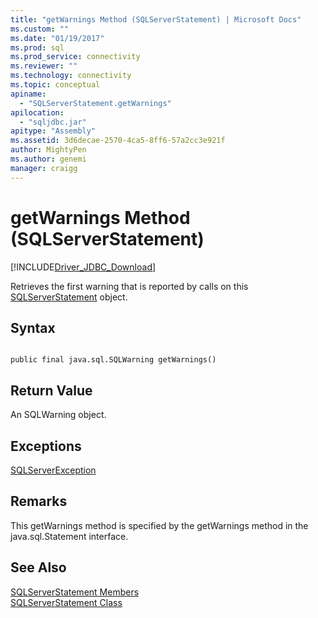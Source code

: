 ```yaml
---
title: "getWarnings Method (SQLServerStatement) | Microsoft Docs"
ms.custom: ""
ms.date: "01/19/2017"
ms.prod: sql
ms.prod_service: connectivity
ms.reviewer: ""
ms.technology: connectivity
ms.topic: conceptual
apiname: 
  - "SQLServerStatement.getWarnings"
apilocation: 
  - "sqljdbc.jar"
apitype: "Assembly"
ms.assetid: 3d6decae-2570-4ca5-8ff6-57a2cc3e921f
author: MightyPen
ms.author: genemi
manager: craigg
---
```

# getWarnings Method (SQLServerStatement)
[!INCLUDE[Driver_JDBC_Download](../../../includes/driver_jdbc_download.md)]

  Retrieves the first warning that is reported by calls on this [SQLServerStatement](../../../connect/jdbc/reference/sqlserverstatement-class.md) object.  
  
## Syntax  
  
```  
  
public final java.sql.SQLWarning getWarnings()  
```  
  
## Return Value  
 An SQLWarning object.  
  
## Exceptions  
 [SQLServerException](../../../connect/jdbc/reference/sqlserverexception-class.md)  
  
## Remarks  
 This getWarnings method is specified by the getWarnings method in the java.sql.Statement interface.  
  
## See Also  
 [SQLServerStatement Members](../../../connect/jdbc/reference/sqlserverstatement-members.md)   
 [SQLServerStatement Class](../../../connect/jdbc/reference/sqlserverstatement-class.md)  
  
  
